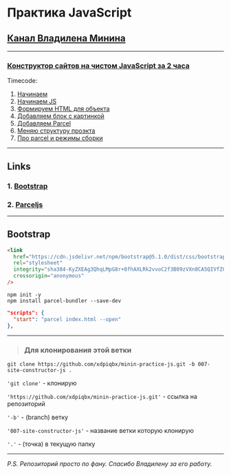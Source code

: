 # Практика JavaScript

## [Канал Владилена Минина](https://www.youtube.com/c/VladilenMinin)

---

### [Конструктор сайтов на чистом JavaScript за 2 часа](https://www.youtube.com/watch?v=0ViiJ8qTCFM)

Timecode:

1. [Начинаем](https://youtu.be/0ViiJ8qTCFM?t=93)
2. [Начинаем JS](https://youtu.be/0ViiJ8qTCFM?t=645)
3. [Формируем HTML для объекта](https://youtu.be/0ViiJ8qTCFM?t=923)
4. [Добавляем блок с картинкой](https://youtu.be/0ViiJ8qTCFM?t=1641)
5. [Добавляем Parcel](https://youtu.be/0ViiJ8qTCFM?t=1800)
6. [Меняю структуру проэкта](https://youtu.be/0ViiJ8qTCFM?t=2086)
7. [Про parcel и режимы сборки](https://youtu.be/0ViiJ8qTCFM?t=2441)

---

## Links

### 1. [Bootstrap](https://getbootstrap.com/docs/5.1/getting-started/introduction/)

### 2. [Parceljs](https://parceljs.org/getting_started.html)

---

## Bootstrap

```html
<link
  href="https://cdn.jsdelivr.net/npm/bootstrap@5.1.0/dist/css/bootstrap.min.css"
  rel="stylesheet"
  integrity="sha384-KyZXEAg3QhqLMpG8r+8fhAXLRk2vvoC2f3B09zVXn8CA5QIVfZOJ3BCsw2P0p/We"
  crossorigin="anonymous"
/>
```

```code
npm init -y
npm install parcel-bundler --save-dev
```

```json
"scripts": {
  "start": "parcel index.html --open"
},
```

---

> ### Для клонирования этой ветки

```code
git clone https://github.com/xdpiqbx/minin-practice-js.git -b 007-site-constructor-js .
```

`'git clone'` - клонирую

`'https://github.com/xdpiqbx/minin-practice-js.git'` - ссылка на репозиторий

`'-b'` - (branch) ветку

`'007-site-constructor-js'` - название ветки которую клонирую

`'.'` - (точка) в текущую папку

---

_P.S. Репозиторий просто по фану. Спасибо Владилену за его работу._
